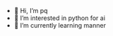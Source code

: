 - 👋 Hi, I’m pq
- 👀 I’m interested in python for ai
- 🌱 I’m currently learning manner
<!---
pq0/pq0 is a ✨ special ✨ repository because its `README.md` (this file) appears on your GitHub profile.
You can click the Preview link to take a look at your changes.
--->
